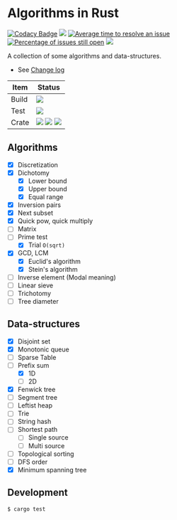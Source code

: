 # Algorithms in Rust

[![Codacy Badge](https://api.codacy.com/project/badge/Grade/27703a0a0f0b44efa7d3e2586ef63f84)](https://www.codacy.com/app/StardustDL/Algorithms-in-Rust?utm_source=github.com&amp;utm_medium=referral&amp;utm_content=StardustDL/Algorithms-in-Rust&amp;utm_campaign=Badge_Grade)
[![](https://img.shields.io/librariesio/github/StardustDL/Algorithms-in-Rust.svg)](https://libraries.io/github/StardustDL/Algorithms-in-Rust)
[![Average time to resolve an issue](http://isitmaintained.com/badge/resolution/StardustDL/Algorithms-in-Rust.svg)](http://isitmaintained.com/project/StardustDL/Algorithms-in-Rust "Average time to resolve an issue")
[![Percentage of issues still open](http://isitmaintained.com/badge/open/StardustDL/Algorithms-in-Rust.svg)](http://isitmaintained.com/project/StardustDL/Algorithms-in-Rust "Percentage of issues still open")
![](https://img.shields.io/github/license/StardustDL/Algorithms-in-Rust.svg)

A collection of some algorithms and data-structures.

- See [Change log](./docs/CHANGELOG.md)

|Item|Status|
|-|-|
|Build|[![](https://img.shields.io/travis/StardustDL/Algorithms-in-Rust.svg?style=flat-square)](https://travis-ci.org/StardustDL/Algorithms-in-Rust)|
|Test|[![](https://img.shields.io/codecov/c/gh/StardustDL/Algorithms-in-Rust.svg?style=flat-square)](https://codecov.io/gh/StardustDL/Algorithms-in-Rust)|
|Crate|[![](https://img.shields.io/crates/v/rsalgo.svg?style=flat-square)](https://crates.io/crates/rsalgo) [![](https://img.shields.io/crates/v/rsalgo.svg?style=flat-square&label=docs&&colorA=blue)](https://docs.rs/rsalgo/) ![](https://img.shields.io/crates/d/rsalgo.svg?style=flat-square)|

## Algorithms

- [x] Discretization
- [x] Dichotomy
  - [x] Lower bound
  - [x] Upper bound
  - [x] Equal range
- [x] Inversion pairs
- [x] Next subset
- [x] Quick pow, quick multiply
- [ ] Matrix
- [ ] Prime test
  - [x] Trial `O(sqrt)`
- [x] GCD, LCM
  - [x] Euclid's algorithm
  - [x] Stein's algorithm
- [ ] Inverse element (Modal meaning)
- [ ] Linear sieve
- [ ] Trichotomy
- [ ] Tree diameter

## Data-structures

- [x] Disjoint set
- [x] Monotonic queue
- [ ] Sparse Table
- [ ] Prefix sum
  - [x] 1D
  - [ ] 2D
- [x] Fenwick tree
- [ ] Segment tree
- [ ] Leftist heap
- [ ] Trie
- [ ] String hash
- [ ] Shortest path
  - [ ] Single source
  - [ ] Multi source
- [ ] Topological sorting
- [ ] DFS order
- [x] Minimum spanning tree

## Development

```sh
$ cargo test
```
